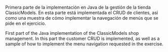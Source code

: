 Primera parte de la implementación en Java de la gestión de la tienda ClassicModels. En esta parte está implementada el CRUD de clientes, así como una muestra de cómo implementar la navegación de menús que se pide en el ejercicio.

First part of the Java implementation of the ClassicModels shop management. In this part the customer CRUD is implemented, as well as a sample of how to implement the menu navigation requested in the exercise.